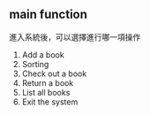 ## main function
進入系統後，可以選擇進行哪一項操作
1. Add a book
2. Sorting
3. Check out a book
4. Return a book
5. List all books
6. Exit the system